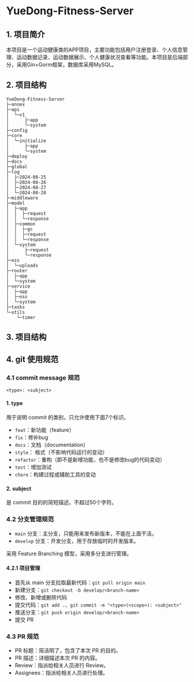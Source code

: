 # YueDong-Fitness-Server

## 1. 项目简介

本项目是一个运动健康类的APP项目，主要功能包括用户注册登录、个人信息管理、运动数据记录、运动数据展示、个人健康状况查看等功能。本项目是后端部分，采用Gin+Gorm框架，数据库采用MySQL。

## 2. 项目结构

```
YueDong-Fitness-Server
├─annex
├─api
│  └─v1
│      ├─app
│      └─system
├─config
├─core
│  └─initialize
│      ├─app
│      └─system
├─deploy
├─docs
├─global
├─log
│  ├─2024-08-25
│  ├─2024-08-26
│  ├─2024-08-27
│  └─2024-08-28
├─middleware
├─model
│  ├─app
│  │  ├─request
│  │  └─response
│  ├─common
│  │  ├─gc
│  │  ├─request
│  │  └─response
│  └─system
│      ├─request
│      └─response
├─oss
│  └─uploads
├─router
│  ├─app
│  └─system
├─service
│  ├─app
│  ├─oss
│  └─system
├─tasks
└─utils
    └─timer
```

## 3. 项目结构

## 4. git 使用规范

### 4.1 commit message 规范

```git
<type>: <subject>
```

#### 1. type

用于说明 commit 的类别，只允许使用下面7个标识。

- `feat`：新功能（feature）
- `fix`：修补bug
- `docs`：文档（documentation）
- `style`： 格式（不影响代码运行的变动）
- `refactor`：重构（即不是新增功能，也不是修改bug的代码变动）
- `test`：增加测试
- `chore`：构建过程或辅助工具的变动

#### 2. subject

是 commit 目的的简短描述，不超过50个字符。

### 4.2 分支管理规范

- `main` 分支：主分支，只能用来发布新版本，不能在上面干活。
- `develop` 分支：开发分支，用于存放临时的开发版本。

采用 Feature Branching 模型，采用多分支进行管理。

#### 4.2.1 项目管理

- 首先从 main 分支拉取最新代码：`git pull origin main`
- 新建分支：`git checkout -b develop/<branch-name>`
- 修改、新增或删除代码
- 提交代码：`git add .`、`git commit -m "<type>(<scope>): <subject>"`
- 推送分支：`git push origin develop/<branch-name>`
- 提交 PR

### 4.3 PR 规范

- PR 标题：简洁明了，包含了本次 PR 的目的。
- PR 描述：详细描述本次 PR 的内容。
- Review：指派给相关人员进行 Review。
- Assignees：指派给相关人员进行处理。